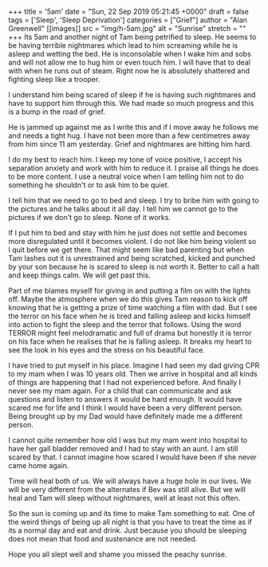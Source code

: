 +++
title = '5am'
date = "Sun, 22 Sep 2019 05:21:45 +0000"
draft = false
tags = ['Sleep', 'Sleep Deprivation']
categories = ["Grief"]
author = "Alan Greenwell"
[[images]]
  src = "img/h-5am.jpg"
  alt = "Sunrise"
  stretch = ""
+++
Its 5am and another night of Tam being petrified to sleep. He seems to be having terrible nightmares which lead to him screaming while he is asleep and wetting the bed. He is inconsolable when I wake him and sobs and will not allow me to hug him or even touch him. I will have that to deal with when he runs out of steam. Right now he is absolutely shattered and fighting sleep like a trooper.
<!--more-->
I understand him being scared of sleep if he is having such nightmares and have to support him through this. We had made so much progress and this is a bump in the road of grief.

He is jammed up against me as I write this and if I move away he follows me and needs a tight hug. I have not been more than a few centimetres away from him since 11 am yesterday. Grief and nightmares are hitting him hard.

I do my best to reach him. I keep my tone of voice positive, I accept his separation anxiety and work with him to reduce it. I praise all things he does to be more content. I use a neutral voice when I am telling him not to do something he shouldn't or to ask him to be quiet.

I tell him that we need to go to bed and sleep. I try to bribe him with going to the pictures and he talks about it all day. I tell him we cannot go to the pictures if we don't go to sleep. None of it works.

If I put him to bed and stay with him he just does not settle and becomes more disregulated until it becomes violent. I do not like him being violent so I quit before we get there. That might seem like bad parenting but when Tam lashes out it is unrestrained and being scratched, kicked and punched by your son because he is scared to sleep is not worth it. Better to call a halt and keep things calm. We will get past this.

Part of me blames myself for giving in and putting a film on with the lights off. Maybe the atmosphere when we do this gives Tam reason to kick off knowing that he is getting a prize of time watching a film with dad. But I see the terror on his face when he is tired and falling asleep and kicks himself into action to fight the sleep and the terror that follows. Using the word TERROR might feel melodramatic and full of drama but honestly it is terror on his face when he realises that he is falling asleep. It breaks my heart to see the look in his eyes and the stress on his beautiful face.

I have tried to put myself in his place. Imagine I had seen my dad giving CPR to my mam when I was 10 years old. Then we arrive in hospital and all kinds of things are happening that I had not experienced before. And finally I never see my mam again. For a child that can communicate and ask questions and listen to answers it would be hard enough. It would have scared me for life and I think I would have been a very different person. Being brought up by my Dad would have definitely made me a different person.

I cannot quite remember how old I was but my mam went into hospital to have her gall bladder removed and I had to stay with an aunt. I am still scared by that. I cannot imagine how scared I would have been if she never came home again.

Time will heal both of us. We will always have a huge hole in our lives. We will be very different from the alternates if Bev was still alive. But we will heal and Tam will sleep without nightmares, well at least not this often.

So the sun is coming up and its time to make Tam something to eat. One of the weird things of being up all night is that you have to treat the time as if its a normal day and eat and drink. Just because you should be sleeping does not mean that food and sustenance are not needed.

Hope you all slept well and shame you missed the peachy sunrise.